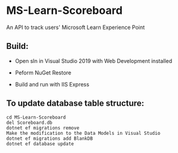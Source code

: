 # MS-Learn-Scoreboard
An API to track users' Microsoft Learn Experience Point

## Build:
* Open sln in Visual Studio 2019 with Web Development installed

* Peform NuGet Restore

* Build and run with IIS Express

## To update database table structure:
```
cd MS-Learn-Scoreboard
del Scoreboard.db
dotnet ef migrations remove
Make the modification to the Data Models in Visual Studio
dotnet ef migrations add BlankDB
dotnet ef database update
```
